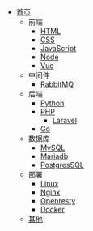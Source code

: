 - [首页](/)
  - 前端
    - [HTML](/zh-cn/html/)
    - [CSS](/zh-cn/css/)
    - [JavaScript](/zh-cn/js/)
    - [Node](/zh-cn/node/)
    - [Vue](/zh-cn/vue/)
  - 中间件
    - [RabbitMQ](/zh-cn/rabbitmq/)
  - 后端
    - [Python](/zh-cn/python/)
    - [PHP](/zh-cn/php/)
      - [Laravel](/zh-cn/php/laravel/laravel.md)
    - [Go](/zh-cn/go/)
  - 数据库
    - [MySQL](/zh-cn/mysql/)
    - [Mariadb](/zh-cn/mariadb/)
    - [PostgresSQL](/zh-cn/postgressql/)
  - 部署
    - [Linux](/zh-cn/linux/)
    - [Nginx](/zh-cn/nginx/)
    - [Openresty](/zh-cn/openresty/)
    - [Docker](/zh-cn/docker/)
  - [其他](/zh-cn/other/)